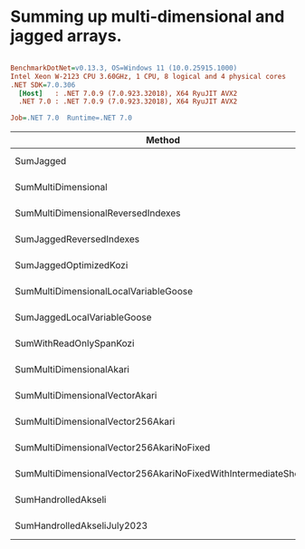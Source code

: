 # Summing up multi-dimensional and jagged arrays.


``` ini

BenchmarkDotNet=v0.13.3, OS=Windows 11 (10.0.25915.1000)
Intel Xeon W-2123 CPU 3.60GHz, 1 CPU, 8 logical and 4 physical cores
.NET SDK=7.0.306
  [Host]   : .NET 7.0.9 (7.0.923.32018), X64 RyuJIT AVX2
  .NET 7.0 : .NET 7.0.9 (7.0.923.32018), X64 RyuJIT AVX2

Job=.NET 7.0  Runtime=.NET 7.0  

```
|                                                         Method | Size |        Mean |     Error |    StdDev |      Median | Ratio | RatioSD |
|--------------------------------------------------------------- |----- |------------:|----------:|----------:|------------:|------:|--------:|
|                                                      SumJagged | 1000 |   656.52 μs | 12.389 μs | 11.589 μs |   659.74 μs |  0.46 |    0.01 |
|                                            SumMultiDimensional | 1000 | 1,416.91 μs | 23.876 μs | 24.519 μs | 1,408.40 μs |  1.00 |    0.00 |
|                             SumMultiDimensionalReversedIndexes | 1000 | 1,469.45 μs | 27.170 μs | 35.329 μs | 1,463.73 μs |  1.04 |    0.04 |
|                                       SumJaggedReversedIndexes | 1000 | 1,188.58 μs | 10.744 μs |  9.524 μs | 1,188.44 μs |  0.84 |    0.02 |
|                                         SumJaggedOptimizedKozi | 1000 |   382.84 μs |  7.414 μs | 13.369 μs |   379.14 μs |  0.27 |    0.01 |
|                          SumMultiDimensionalLocalVariableGoose | 1000 |   941.39 μs | 30.009 μs | 81.642 μs |   914.51 μs |  0.67 |    0.05 |
|                                    SumJaggedLocalVariableGoose | 1000 |   606.43 μs | 11.959 μs | 18.967 μs |   602.77 μs |  0.43 |    0.01 |
|                                        SumWithReadOnlySpanKozi | 1000 |   390.13 μs |  9.156 μs | 25.522 μs |   381.65 μs |  0.27 |    0.01 |
|                                       SumMultiDimensionalAkari | 1000 |   410.88 μs |  6.320 μs |  5.603 μs |   411.64 μs |  0.29 |    0.00 |
|                                 SumMultiDimensionalVectorAkari | 1000 |   177.44 μs |  3.164 μs |  2.470 μs |   178.04 μs |  0.12 |    0.00 |
|                              SumMultiDimensionalVector256Akari | 1000 |    78.57 μs |  1.407 μs |  1.316 μs |    78.66 μs |  0.06 |    0.00 |
|                       SumMultiDimensionalVector256AkariNoFixed | 1000 |    79.38 μs |  1.535 μs |  1.436 μs |    78.95 μs |  0.06 |    0.00 |
| SumMultiDimensionalVector256AkariNoFixedWithIntermediateShorts | 1000 |    35.28 μs |  0.992 μs |  2.877 μs |    34.35 μs |  0.02 |    0.00 |
|                                            SumHandrolledAkseli | 1000 |   628.30 μs | 20.024 μs | 57.129 μs |   611.17 μs |  0.46 |    0.05 |
|                                    SumHandrolledAkseliJuly2023 | 1000 |    26.43 μs |  0.627 μs |  1.790 μs |    26.19 μs |  0.02 |    0.00 |
